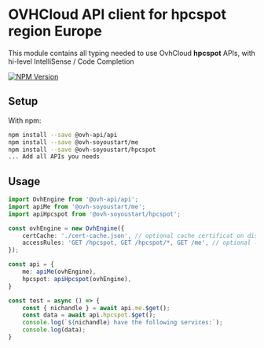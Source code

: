 # OVHCloud API client for **hpcspot** region Europe

This module contains all typing needed to use OvhCloud **hpcspot** APIs, with hi-level IntelliSense / Code Completion

[![NPM Version](https://img.shields.io/npm/v/@ovh-soyoustart/hpcspot.svg?style=flat)](https://www.npmjs.org/package/@ovh-soyoustart/hpcspot)

## Setup

With npm:

```bash
npm install --save @ovh-api/api
npm install --save @ovh-soyoustart/me
npm install --save @ovh-soyoustart/hpcspot
... Add all APIs you needs
```

## Usage

```typescript
import OvhEngine from '@ovh-api/api';
import apiMe from '@ovh-soyoustart/me';
import apiHpcspot from '@ovh-soyoustart/hpcspot';

const ovhEngine = new OvhEngine({ 
    certCache: './cert-cache.json', // optional cache certificat on disk.
    accessRules: 'GET /hpcspot, GET /hpcspot/*, GET /me', // optional limit the requested privileges.
});

const api = {
    me: apiMe(ovhEngine),
    hpcspot: apiHpcspot(ovhEngine),
}

const test = async () => {
    const { nichandle } = await api.me.$get();
    const data = await api.hpcspot.$get();
    console.log(`${nichandle} have the following services:`);
    console.log(data);
}
```
